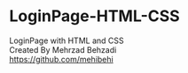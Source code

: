 # LoginPage-HTML-CSS
LoginPage with HTML and CSS
<br>
Created By Mehrzad Behzadi
<br>
https://github.com/mehibehi
